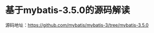 基于mybatis-3.5.0的源码解读
=====================================

源码地址：https://github.com/mybatis/mybatis-3/tree/mybatis-3.5.0
